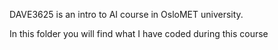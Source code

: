 DAVE3625 is an intro to AI course in OsloMET university.

In this folder you will find what I have coded during this course